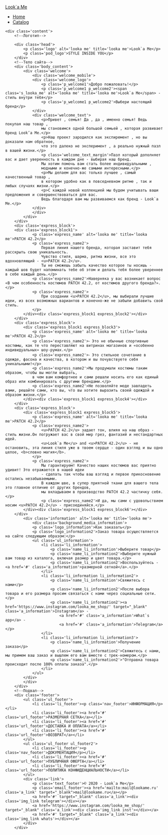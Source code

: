 <!DOCTYPE html>
<html lang="ru">
<head>
<title>Look`a Me - настоящий бренд одежды</title>
<link rel="stylesheet" href="css/style.css">
<link rel="stylesheet" href="css/shop.css">
<link rel="stylesheet" href="css/font.css">
<meta name="viewport" content="width=device-width, initial-scale=1.0"/>
<meta name="google-site-verification" content="2wb92OUNiCwO4pT8h2PFgtDBq39ON7PKv6XjNlssylE"/>
<meta name="yandex-verification" content="e4275cf8040427b2" />
</head>
<body>
    <!--Навигация - Меню-->
    <nav class='navigation'>
        <a href='index.html' class='logotip' alt='looka me' title='looka me'>Look`a Me</a>
        <ul class='ul_nav'>
            <li class='li_nav'><a href='index.html' class='href_nav'>Home</a></li>
            <li class='li_nav'><a href='shop.html' class='href_nav'>Catalog</a></li>
        </ul>
    </nav>
        <!--Основной блок-->
        
    <div class='content'>
        <!--Логотип-->

        <div class='head'>
            <p class='logo' alt='looka me' title='looka me'>Look`a Me</p>
            <p class='pod_logo'>STYLE INSIDE YOU</p>
        </div>
        <!--Тело сайта-->
        <div class='body_content'>
            <div class='welcome'>
                <div class='welcome_mobile'>
                <div class='welcome_logo'>
                    <p class='p_welcome1'>Добро пожаловать!</p>
                    <p class='p_welcome1 p_welcome2'><span class='s_looka_me' alt='looka me' title='looka me'>Look`a Me</span> - стиль внутри тебя</p>
                    <p class='p_welcome1 p_welcome2'>Выбери настоящий бренд</p>
                </div>
                <div class='welcome_text'>
                    <p>Привет , семья! Да , да , именно семья! Ведь покупая наш товар , 
                    мы становимся одной большой семьей , которая развивает бренд Look’a Me.</p>
                    <p>Наш проект зародился как экспиремент , но вы доказали нам обратное,
                    что это далеко не эксперимент , а реально нужный пазл в вашей жизни.</p>
                    <p class='welcome_text_margin'>Пазл который дополняет вас и дает уверенность в каждом дне - выбирая наш бренд. 
                    Мы хотим помочь вам стать более индивидуальными , 
                    модными и конечно-же самыми интересными.</p>
                    <p>Мы делаем для вас только лучшее , самый качественный товар , 
                    в котором удобно как в повседневном ритме , так и любых случаях жизни.</p>
                    <p>С каждой новой коллекцией мы будем учитывать ваши предложения и совершенствоваться для вас.
                    Ведь благодаря вам мы развиваемся как бренд - Look`a Me.</p>
                </div>
                </div>
            </div>
        </div>
        <div class='express_block'>
        <div class='express_block1'>
                <p class='express_name' alt='looka me' title='looka me'>PATCH 42.2</p>
                <p class='express_name2'>
                    Первая линия нашего бренда, которая заставит тебя расскрыть свою уникальность.
                    Чувство стиля, шарма, ритма жизни, все это вдохновляющий - <u>PATCH 42.2</u>.
                    Ты не сможешь забыть качество которое ты носишь - каждый шов будет напоминать тебе об этом и делать тебя более увереннее в себе каждый день.</p>
                <p class='express_name2'>Наверняка у вас возникает вопрос «В чем особенность костюмов PATCH 42.2, от костюмов другого бренда?».</p>
                <p class='express_name2'>
                    При создании <u>PATCH 42.2</u>, мы выбирали лучшие идеи, из всех возможных вариантов и конечно-же не забыли добавить свой стиль.
                </p>
            </div><div class='express_block1 express_block2'></div>
        </div>
        <div class='express_block'>
            <div class='express_block1 express_block3'>
                <p class='express_name' alt='looka me' title='looka me'>PATCH 42.2</p>
                <p class='express_name2'>⁃ Это не обычные спортивные костюмы, как те что переставляют на витринах магазинов и «особенно индивидуальных» шоу-румах.</p>
                <p class='express_name2'>⁃ Это стильное сочетание в одежде, фасона и качества, в котором и вы почувствуете себя уникальными!</p>
                <p class='express_name2'>Мы продумали костюмы таким образом, чтобы вы могли выбрать,
                в чем вам комфортнее и сами решали носить его как единый образ или комбинировать с другими брендами.</p>
                <p class='express_name2'>Не позволяйте моде завладеть вами, решайте сами, кто вы, что вы хотите выразить своей одеждой и образом жизни.</p>
            </div><div class='express_block1 express_block4'></div>
        </div>
        <div class='express_block'>
            <div class='express_block1 express_block5'>
                <p class='express_name' alt='looka me' title='looka me'>PATCH 42.2</p>
                <p class='express_name2'>
                    <u>PATCH 42.2</u> задает тон, влияя на наш образ - стиль жизни.Он погружает вас в свой мир грез, фантазий и нестандартных идей.
                    <u>Look`a Me</u> and <u>PATCH 42.2</u> - не остановить, эта линия стиля уже в твоем сердце - один взгляд и вы одно целое, <b>словно магия</b>.
                </p>
                <p class='express_name2'>
                    Мы гарантируем! Качество наших костюмов вас приятно удивит! Это отражается в нашей идеи
                    - сделать так чтобы ваш взгляд и первое прикосновение остались незабываемыми.
                    В каждом шве, в супер приятной ткани для вашего тела это главное отличие от других брендов,
                    мы вкладываем в производство PATCH 42.2 частичку себя.</p>
                    <p class='express_name2'>И да, мы сами с удовольствием носим <u>PATCH 42.2</u> - присоединяйся.</p>
            </div><div class='express_block1 express_block6'></div>
        </div>
            <div class='information' alt='looka me' title='looka me'>
                <div class='background_media_information'>
                <p class='logo_information'>Как заказать</p>
                <p class='logo_information2'>Заказ товара осуществляется на сайте следующим образом:</p>
                <ul class='ul_information'>
                    <li class='li_information'>
                        <p class='name_li_information'>Выберите товар</p>
                        <p class='name_li_information2'>Выберите нужный вам товар из каталога, включая размер и цвет товара.</p>
                        <p class='name_li_information2'>Воспользуйтесь - <a href='#' class='a_information'>размерной сеткой</a>.</p>
                    </li>
                    <li class='li_information li_information2'>
                        <p class='name_li_information'>Свяжитесь с нами</p>
                        <p class='name_li_information2'>После выбора товара и его размера просим связаться с нами через социальные сети.</p>
                        <p class='name_li_information2'><a href='https://www.instagram.com/looka_me_shop/' target="_blank" class='a_information'>Instagram</a> - 
                            <a href='#' class='a_information'>What`s app</a> - 
                            <a href='#' class='a_information'>Telegram</a></p>
                    </li>
                    <li class='li_information li_information3'>
                        <p class='name_li_information'>Получение заказа</p>
                        <p class='name_li_information2'>Cвяжитесь с нами, мы примем ваш заказ и вышлем его вам вместе с трек-номером.</p>
                        <p class='name_li_information2'>"Отправка товара происходит после 100% оплаты заказа".</p>
                    </li>
                </ul>
            </div>
            </div>
        </div>
        <!--Подвал-->
        <div class='footer'>
            <ul class='ul_footer'>
                <li class='li_footer'><p class='nav_footer'>ИНФОРМАЦИЯ</p></li>
                <li class='li_footer'><a href='#' class='url_footer'>РАЗМЕРНАЯ СЕТКА</a></li>
                <li class='li_footer'><a href='#' class='url_footer'>ДОСТАВКА И ОПЛАТА</a></li>
                <li class='li_footer'><a href='#' class='url_footer'>ВОЗВРАТ</a></li>
            </ul>
            <ul class='ul_footer ul_footer2'>
                <li class='li_footer'><p class='nav_footer'>ДОКУМЕНТАЦИЯ</p></li>
                <li class='li_footer'><a href='#' class='url_footer'>ПУБЛИЧНАЯ ОФЕРТА</a></li>
                <li class='li_footer'><a href='#' class='url_footer'>ПОЛИТИКА КОНФИДЕНЦИАЛЬНОСТИ</a></li>
            </ul>
            <div class='link'>
                <p class='text_footer'>© 2020 - Look`a Me</p>
                <p class='email_footer'><a href='mailto:mail@lookame.ru' class='a_link' target="_blank">mail@lookame.ru</a></p>
                <a href='#' target="_blank" class='a_link'><div class='img_link telegram'></div></a>
                <a href='https://www.instagram.com/looka_me_shop/' target="_blank" class='a_link'><div class='img_link inst'></div></a>
                <a href='#' target="_blank" class='a_link'><div class='img_link whats'></div></a>
            </div>
        </div>
</body>
</html>
